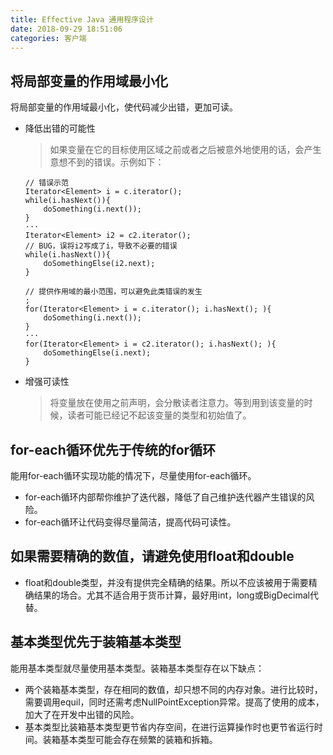 ```yaml
---
title: Effective Java 通用程序设计
date: 2018-09-29 18:51:06
categories: 客户端
---
```


## 将局部变量的作用域最小化

将局部变量的作用域最小化，使代码减少出错，更加可读。

- 降低出错的可能性
	> 如果变量在它的目标使用区域之前或者之后被意外地使用的话，会产生意想不到的错误。示例如下：
	
	```
	// 错误示范
	Iterator<Element> i = c.iterator();
	while(i.hasNext()){
		doSomething(i.next());
	}
	···
	Iterator<Element> i2 = c2.iterator();
	// BUG，误将i2写成了i，导致不必要的错误
	while(i.hasNext()){
		doSomethingElse(i2.next);
	}

	// 提供作用域的最小范围，可以避免此类错误的发生
	;
	for(Iterator<Element> i = c.iterator(); i.hasNext(); ){
		doSomething(i.next());
	}
	···
	for(Iterator<Element> i = c2.iterator(); i.hasNext(); ){
		doSomethingElse(i.next);
	}
	```

- 增强可读性
	> 将变量放在使用之前声明，会分散读者注意力。等到用到该变量的时候，读者可能已经记不起该变量的类型和初始值了。

## for-each循环优先于传统的for循环
能用for-each循环实现功能的情况下，尽量使用for-each循环。
- for-each循环内部帮你维护了迭代器，降低了自己维护迭代器产生错误的风险。
- for-each循环让代码变得尽量简洁，提高代码可读性。

## 如果需要精确的数值，请避免使用float和double
- float和double类型，并没有提供完全精确的结果。所以不应该被用于需要精确结果的场合。尤其不适合用于货币计算，最好用int，long或BigDecimal代替。

## 基本类型优先于装箱基本类型
能用基本类型就尽量使用基本类型。装箱基本类型存在以下缺点：
- 两个装箱基本类型，存在相同的数值，却只想不同的内存对象。进行比较时，需要调用equil，同时还需考虑NullPointException异常。提高了使用的成本，加大了在开发中出错的风险。
- 基本类型比装箱基本类型更节省内存空间，在进行运算操作时也更节省运行时间。装箱基本类型可能会存在频繁的装箱和拆箱。

